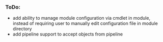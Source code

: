 ### ToDo:
- add ability to manage module configuration via cmdlet in module, instead of requiring user to manually edit configuration file in module directory
- add pipeline support to accept objects from pipeline
